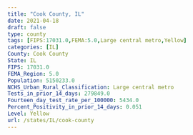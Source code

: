 ```yaml
---
title: "Cook County, IL"
date: 2021-04-18
draft: false
type: county
tags: [FIPS:17031.0,FEMA:5.0,Large central metro,Yellow]
categories: [IL]
County: Cook County
State: IL
FIPS: 17031.0
FEMA_Region: 5.0
Population: 5150233.0
NCHS_Urban_Rural_Classification: Large central metro
Tests_in_prior_14_days: 279849.0
Fourteen_day_test_rate_per_100000: 5434.0
Percent_Positivity_in_prior_14_days: 0.051
Level: Yellow
url: /states/IL/cook-county
---
```



